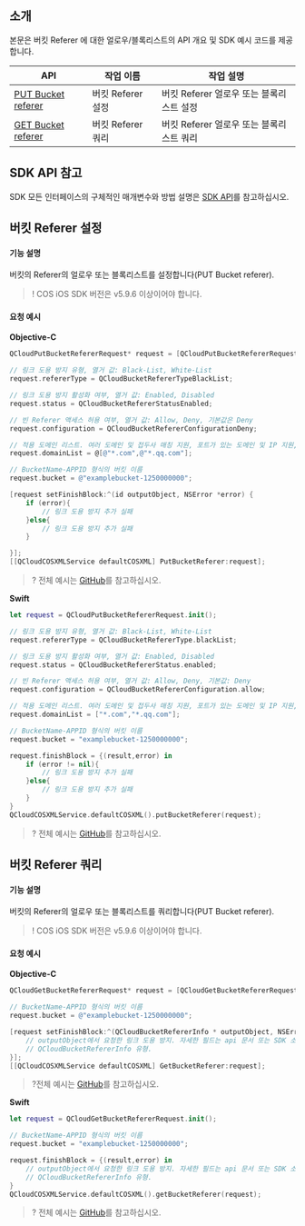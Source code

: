 ## 소개

본문은 버킷 Referer 에 대한 얼로우/블록리스트의 API 개요 및 SDK 예시 코드를 제공합니다.

| API                                                          | 작업 이름         | 작업 설명                   |
| ------------------------------------------------------------ | -------------- | -------------------------- |
| [PUT Bucket referer](https://intl.cloud.tencent.com/document/product/436/31423) | 버킷 Referer 설정 | 버킷 Referer 얼로우 또는 블록리스트 설정 |
| [GET Bucket referer](https://intl.cloud.tencent.com/document/product/436/30615) | 버킷 Referer 쿼리 | 버킷 Referer 얼로우 또는 블록리스트 쿼리 |

## SDK API 참고

SDK 모든 인터페이스의 구체적인 매개변수와 방법 설명은 [SDK API](https://cos-ios-sdk-doc-1253960454.file.myqcloud.com/)를 참고하십시오.

## 버킷 Referer 설정

#### 기능 설명  

버킷의 Referer의 얼로우 또는 블록리스트를 설정합니다(PUT Bucket referer).

>! COS iOS SDK 버전은 v5.9.6 이상이어야 합니다.
>

#### 요청 예시
**Objective-C**

[//]: # ".cssg-snippet-put-bucket-referer"
```objective-c
QCloudPutBucketRefererRequest* request = [QCloudPutBucketRefererRequest new];

// 링크 도용 방지 유형, 열거 값: Black-List, White-List
request.refererType = QCloudBucketRefererTypeBlackList;

// 링크 도용 방지 활성화 여부, 열거 값: Enabled, Disabled
request.status = QCloudBucketRefererStatusEnabled;

// 빈 Referer 액세스 허용 여부, 열거 값: Allow, Deny, 기본값은 Deny
request.configuration = QCloudBucketRefererConfigurationDeny;

// 적용 도메인 리스트. 여러 도메인 및 접두사 매칭 지원, 포트가 있는 도메인 및 IP 지원, 와일드카드* 지원, 2단계 수준 도메인 또는 다중 단계 도메인에 대해 와일드카드 수행
request.domainList = @[@"*.com",@"*.qq.com"];

// BucketName-APPID 형식의 버킷 이름
request.bucket = @"examplebucket-1250000000";

[request setFinishBlock:^(id outputObject, NSError *error) {
    if (error){
        // 링크 도용 방지 추가 실패
    }else{
        // 링크 도용 방지 추가 실패
    }

}];
[[QCloudCOSXMLService defaultCOSXML] PutBucketReferer:request];
```

>? 전체 예시는 [GitHub](https://github.com/tencentyun/cos-snippets/tree/master/iOS/Objc/Examples/cases/BucketReferer.m)를 참고하십시오.
>

**Swift**

[//]: # ".cssg-snippet-put-bucket-referer"
```swift
let request = QCloudPutBucketRefererRequest.init();

// 링크 도용 방지 유형, 열거 값: Black-List, White-List
request.refererType = QCloudBucketRefererType.blackList;

// 링크 도용 방지 활성화 여부, 열거 값: Enabled, Disabled
request.status = QCloudBucketRefererStatus.enabled;

// 빈 Referer 액세스 허용 여부, 열거 값: Allow, Deny, 기본값: Deny
request.configuration = QCloudBucketRefererConfiguration.allow;

// 적용 도메인 리스트. 여러 도메인 및 접두사 매칭 지원, 포트가 있는 도메인 및 IP 지원, 와일드카드* 지원, 2단계 수준 도메인 또는 다중 단계 도메인에 대해 와일드카드 수행
request.domainList = ["*.com","*.qq.com"];

// BucketName-APPID 형식의 버킷 이름
request.bucket = "examplebucket-1250000000";

request.finishBlock = {(result,error) in
    if (error != nil){
        // 링크 도용 방지 추가 실패
    }else{
        // 링크 도용 방지 추가 실패
    }
}
QCloudCOSXMLService.defaultCOSXML().putBucketReferer(request);
```

>? 전체 예시는 [GitHub](https://github.com/tencentyun/cos-snippets/tree/master/iOS/Swift/Examples/cases/BucketReferer.swift)를 참고하십시오.
>
## 버킷 Referer 쿼리

#### 기능 설명

버킷의 Referer의 얼로우 또는 블록리스트를 쿼리합니다(PUT Bucket referer).

>! COS iOS SDK 버전은 v5.9.6 이상이어야 합니다.
>


#### 요청 예시
**Objective-C**

[//]: # ".cssg-snippet-get-bucket-referer"
```objective-c
QCloudGetBucketRefererRequest* request = [QCloudGetBucketRefererRequest new];

// BucketName-APPID 형식의 버킷 이름
request.bucket = @"examplebucket-1250000000";

[request setFinishBlock:^(QCloudBucketRefererInfo * outputObject, NSError *error) {
    // outputObject에서 요청한 링크 도용 방지. 자세한 필드는 api 문서 또는 SDK 소스 코드를 참고하십시오.
    // QCloudBucketRefererInfo 유형.
}];
[[QCloudCOSXMLService defaultCOSXML] GetBucketReferer:request];     
```
>?전체 예시는 [GitHub](https://github.com/tencentyun/cos-snippets/tree/master/iOS/Objc/Examples/cases/BucketReferer.m)를 참고하십시오.

**Swift**

[//]: # ".cssg-snippet-get-bucket-referer"
```swift
let request = QCloudGetBucketRefererRequest.init();

// BucketName-APPID 형식의 버킷 이름
request.bucket = "examplebucket-1250000000";

request.finishBlock = {(result,error) in
    // outputObject에서 요청한 링크 도용 방지. 자세한 필드는 api 문서 또는 SDK 소스 코드를 참고하십시오.
    // QCloudBucketRefererInfo 유형.
}
QCloudCOSXMLService.defaultCOSXML().getBucketReferer(request);
```

>? 전체 예시는 [GitHub](https://github.com/tencentyun/cos-snippets/tree/master/iOS/Swift/Examples/cases/BucketReferer.swift)를 참고하십시오.
>



